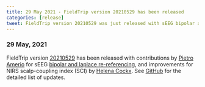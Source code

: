 ```yaml
---
title: 29 May 2021 - FieldTrip version 20210529 has been released
categories: [release]
tweet: FieldTrip version 20210529 was just released with sEEG bipolar and laplace re-referencing thanks to @AmerioPietro. See http://www.fieldtriptoolbox.org/#29-may-2021 for details. 
---
```


### 29 May, 2021

FieldTrip version [20210529](http://github.com/fieldtrip/fieldtrip/releases/tag/20210529) has been released with contributions by [Pietro Amerio](https://github.com/pietroamerio) for sEEG [bipolar and laplace re-referencing](https://www.fieldtriptoolbox.org/example/rereference/), and improvements for NIRS scalp-coupling index (SCI) by [Helena Cockx](https://github.com/helenacockx). See [GitHub](https://github.com/fieldtrip/fieldtrip/compare/20210517...20210529) for the detailed list of updates.
